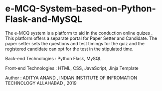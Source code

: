 # e-MCQ-System-based-on-Python-Flask-and-MySQL
The e-MCQ system is a platform to aid in the conduction online quizes . This platform offers a separate portal for Paper Setter and Candidate. The paper setter sets the questions and test timings for the quiz and the registered candidate can opt for the test in the stipulated time.


Back-end Technologies : Python Flask, MySQL

Front-end Technologies : HTML, CSS, JavaScript, Jinja Template
 
Author : ADITYA ANAND , INDIAN INSTITUTE OF INFROMATION TECHNOLOGY ALLAHABAD , 2019
